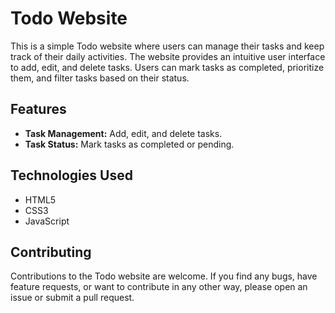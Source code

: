 # Todo Website

This is a simple Todo website where users can manage their tasks and keep track of their daily activities. The website provides an intuitive user interface to add, edit, and delete tasks. Users can mark tasks as completed, prioritize them, and filter tasks based on their status.

## Features

- **Task Management:** Add, edit, and delete tasks.
- **Task Status:** Mark tasks as completed or pending.

## Technologies Used

- HTML5
- CSS3
- JavaScript

## Contributing

Contributions to the Todo website are welcome. If you find any bugs, have feature requests, or want to contribute in any other way, please open an issue or submit a pull request.
